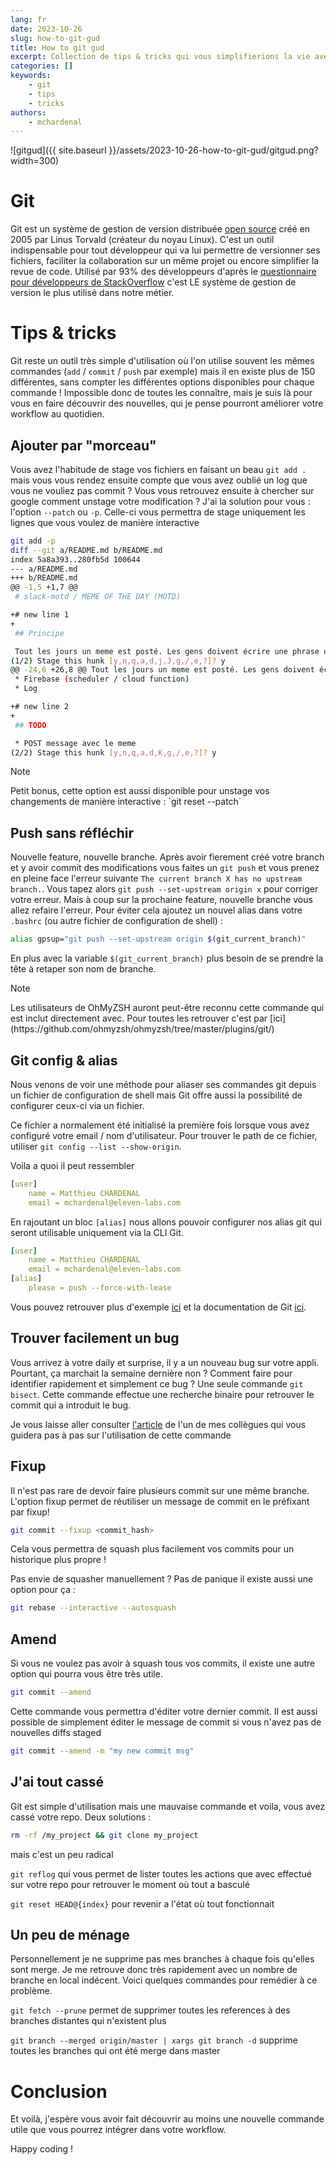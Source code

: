 ```yaml
---
lang: fr
date: 2023-10-26
slug: how-to-git-gud
title: How to git gud
excerpt: Collection de tips & tricks qui vous simplifierions la vie avec git au quotidien.
categories: []
keywords:
    - git
    - tips
    - tricks
authors:
    - mchardenal
---
```

![gitgud]({{ site.baseurl }}/assets/2023-10-26-how-to-git-gud/gitgud.png?width=300)

# Git

Git est un système de gestion de version distribuée [open source](https://github.com/git/git) créé en 2005 par Linus Torvald (créateur du noyau Linux). C'est un outil indispensable pour tout développeur qui va lui permettre de versionner ses fichiers, faciliter la collaboration sur un même projet ou encore simplifier la revue de code. Utilisé par 93% des développeurs d'après le [questionnaire pour développeurs de StackOverflow](https://stackoverflow.blog/2023/01/09/beyond-git-the-other-version-control-systems-developers-use/) c'est LE système de gestion de version le plus utilisé dans notre métier.

# Tips & tricks

Git reste un outil très simple d'utilisation où l'on utilise souvent les mêmes commandes (`add` / `commit` / `push` par exemple) mais il en existe plus de 150 différentes, sans compter les différentes options disponibles pour chaque commande ! Impossible donc de toutes les connaître, mais je suis là pour vous en faire découvrir des nouvelles, qui je pense pourront améliorer votre workflow au quotidien.

## Ajouter par "morceau"

Vous avez l'habitude de stage vos fichiers en faisant un beau `git add .` mais vous vous rendez ensuite compte que vous avez oublié un log que vous ne vouliez pas commit ? Vous vous retrouvez ensuite à chercher sur google comment unstage votre modification ? J'ai la solution pour vous : l'option `--patch` ou `-p`. Celle-ci vous permettra de stage uniquement les lignes que vous voulez de manière interactive

```bash
git add -p
diff --git a/README.md b/README.md
index 5a8a393..280fb5d 100644
--- a/README.md
+++ b/README.md
@@ -1,5 +1,7 @@
 # slack-motd / MEME OF THE DAY (MOTD)

+# new line 1
+
 ## Principe

 Tout les jours un meme est posté. Les gens doivent écrire une phrase qui match bien avec le même. Les gens votent ensuite pour la phrase qui les fait le plus rire et à la fin de la journée on élit un gagnant (la phrase avec le plus de réaction)
(1/2) Stage this hunk [y,n,q,a,d,j,J,g,/,e,?]? y
@@ -24,6 +26,8 @@ Tout les jours un meme est posté. Les gens doivent écrire une phrase qui match
 * Firebase (scheduler / cloud function)
 * Log

+# new line 2
+
 ## TODO

 * POST message avec le meme
(2/2) Stage this hunk [y,n,q,a,d,K,g,/,e,?]? y
```


<div class="admonition note" markdown="1"><p  class="admonition-title">Note</p>
Petit bonus, cette option est aussi disponible pour unstage vos changements de manière interactive : `git reset --patch`
</div>

## Push sans réfléchir

Nouvelle feature, nouvelle branche. Après avoir fierement créé votre branch et y avoir commit des modifications vous faites un `git push` et vous prenez en pleine face l'erreur suivante `The current branch X has no upstream branch.`. Vous tapez alors `git push --set-upstream origin x` pour corriger votre erreur. Mais à coup sur la prochaine feature, nouvelle branche vous allez refaire l'erreur.
Pour éviter cela ajoutez un nouvel alias dans votre `.bashrc` (ou autre fichier de configuration de shell) :
```bash
alias gpsup="git push --set-upstream origin $(git_current_branch)"
```

En plus avec la variable `$(git_current_branch)` plus besoin de se prendre la tête à retaper son nom de branche.

<div class="admonition note" markdown="1"><p  class="admonition-title">Note</p>
Les utilisateurs de OhMyZSH auront peut-être reconnu cette commande qui est inclut directement avec. Pour toutes les retrouver c'est par [ici](https://github.com/ohmyzsh/ohmyzsh/tree/master/plugins/git/)
</div>

## Git config & alias

Nous venons de voir une méthode pour aliaser ses commandes git depuis un fichier de configuration de shell mais Git offre aussi la possibilité de configurer ceux-ci via un fichier.

Ce fichier a normalement été initialisé la première fois lorsque vous avez configuré votre email / nom d'utilisateur. Pour trouver le path de ce fichier, utiliser `git config --list --show-origin`.

Voila a quoi il peut ressembler

```yaml
[user]
    name = Matthieu CHARDENAL
    email = mchardenal@eleven-labs.com
```

En rajoutant un bloc `[alias]` nous allons pouvoir configurer nos alias git qui seront utilisable uniquement via la CLI Git.

```yaml
[user]
    name = Matthieu CHARDENAL
    email = mchardenal@eleven-labs.com
[alias]
    please = push --force-with-lease
```

Vous pouvez retrouver plus d'exemple [ici](https://gist.github.com/ch3ric/f8e6d20c92017f28d462#file-gitconfig) et la documentation de Git [ici](https://git-scm.com/book/en/v2/Customizing-Git-Git-Configuration).

## Trouver facilement un bug

Vous arrivez à votre daily et surprise, il y a un nouveau bug sur votre appli. Pourtant, ça marchait la semaine dernière non ? Comment faire pour identifier rapidement et simplement ce bug ? Une seule commande `git bisect`. Cette commande effectue une recherche binaire pour retrouver le commit qui a introduit le bug.

Je vous laisse aller consulter [l'article](https://blog.eleven-labs.com/fr/git-rebase/) de l'un de mes collègues qui vous guidera pas à pas sur l'utilisation de cette commande

## Fixup

Il n'est pas rare de devoir faire plusieurs commit sur une même branche. L'option fixup permet de réutiliser un message de commit en le préfixant par fixup!

```bash
git commit --fixup <commit_hash>
```

Cela vous permettra de squash plus facilement vos commits pour un historique plus propre !

Pas envie de squasher manuellement ? Pas de panique il existe aussi une option pour ça :
```bash
git rebase --interactive --autosquash
```

## Amend

Si vous ne voulez pas avoir à squash tous vos commits, il existe une autre option qui pourra vous être très utile.

```bash
git commit --amend
```

Cette commande vous permettra d'éditer votre dernier commit. Il est aussi possible de simplement éditer le message de commit si vous n'avez pas de nouvelles diffs staged

```bash
git commit --amend -m "my new commit msg"
```

## J'ai tout cassé

Git est simple d'utilisation mais une mauvaise commande et voila, vous avez cassé votre repo. Deux solutions :

```bash
rm -rf /my_project && git clone my_project
```
mais c'est un peu radical

```git reflog``` qui vous permet de lister toutes les actions que avec effectué sur votre repo pour retrouver le moment où tout a basculé

```git reset HEAD@{index}``` pour revenir a l'état où tout fonctionnait

## Un peu de ménage

Personnellement je ne supprime pas mes branches à chaque fois qu'elles sont merge. Je me retrouve donc très rapidement avec un nombre de branche en local indécent. Voici quelques commandes pour remédier à ce problème.

```git fetch --prune``` permet de supprimer toutes les references à des branches distantes qui n'existent plus

```git branch --merged origin/master | xargs git branch -d``` supprime toutes les branches qui ont été merge dans master

# Conclusion

Et voilà, j'espère vous avoir fait découvrir au moins une nouvelle commande utile que vous pourrez intégrer dans votre workflow.

Happy coding !
